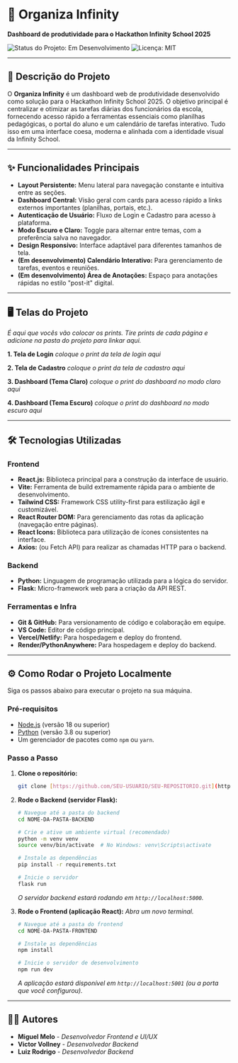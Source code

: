 # 🚀 Organiza Infinity

**Dashboard de produtividade para o Hackathon Infinity School 2025**

![Status do Projeto: Em Desenvolvimento](https://img.shields.io/badge/status-em%20desenvolvimento-yellow)
![Licença: MIT](https://img.shields.io/badge/licen%C3%A7a-MIT-blue.svg)

---

## 📝 Descrição do Projeto

O **Organiza Infinity** é um dashboard web de produtividade desenvolvido como solução para o Hackathon Infinity School 2025. O objetivo principal é centralizar e otimizar as tarefas diárias dos funcionários da escola, fornecendo acesso rápido a ferramentas essenciais como planilhas pedagógicas, o portal do aluno e um calendário de tarefas interativo. Tudo isso em uma interface coesa, moderna e alinhada com a identidade visual da Infinity School.

---

## ✨ Funcionalidades Principais

* **Layout Persistente:** Menu lateral para navegação constante e intuitiva entre as seções.
* **Dashboard Central:** Visão geral com cards para acesso rápido a links externos importantes (planilhas, portais, etc.).
* **Autenticação de Usuário:** Fluxo de Login e Cadastro para acesso à plataforma.
* **Modo Escuro e Claro:** Toggle para alternar entre temas, com a preferência salva no navegador.
* **Design Responsivo:** Interface adaptável para diferentes tamanhos de tela.
* **(Em desenvolvimento) Calendário Interativo:** Para gerenciamento de tarefas, eventos e reuniões.
* **(Em desenvolvimento) Área de Anotações:** Espaço para anotações rápidas no estilo "post-it" digital.

---

## 🖥️ Telas do Projeto

*É aqui que vocês vão colocar os prints. Tire prints de cada página e adicione na pasta do projeto para linkar aqui.*

**1. Tela de Login**
*coloque o print da tela de login aqui*

**2. Tela de Cadastro**
*coloque o print da tela de cadastro aqui*

**3. Dashboard (Tema Claro)**
*coloque o print do dashboard no modo claro aqui*

**4. Dashboard (Tema Escuro)**
*coloque o print do dashboard no modo escuro aqui*

---

## 🛠️ Tecnologias Utilizadas

### Frontend
* **React.js:** Biblioteca principal para a construção da interface de usuário.
* **Vite:** Ferramenta de build extremamente rápida para o ambiente de desenvolvimento.
* **Tailwind CSS:** Framework CSS utility-first para estilização ágil e customizável.
* **React Router DOM:** Para gerenciamento das rotas da aplicação (navegação entre páginas).
* **React Icons:** Biblioteca para utilização de ícones consistentes na interface.
* **Axios:** (ou Fetch API) para realizar as chamadas HTTP para o backend.

### Backend
* **Python:** Linguagem de programação utilizada para a lógica do servidor.
* **Flask:** Micro-framework web para a criação da API REST.

### Ferramentas e Infra
* **Git & GitHub:** Para versionamento de código e colaboração em equipe.
* **VS Code:** Editor de código principal.
* **Vercel/Netlify:** Para hospedagem e deploy do frontend.
* **Render/PythonAnywhere:** Para hospedagem e deploy do backend.

---

## ⚙️ Como Rodar o Projeto Localmente

Siga os passos abaixo para executar o projeto na sua máquina.

### Pré-requisitos
* [Node.js](https://nodejs.org/en/) (versão 18 ou superior)
* [Python](https://www.python.org/) (versão 3.8 ou superior)
* Um gerenciador de pacotes como `npm` ou `yarn`.

### Passo a Passo

1.  **Clone o repositório:**
    ```bash
    git clone [https://github.com/SEU-USUARIO/SEU-REPOSITORIO.git](https://github.com/SEU-USUARIO/SEU-REPOSITORIO.git)
    ```

2.  **Rode o Backend (servidor Flask):**
    ```bash
    # Navegue até a pasta do backend
    cd NOME-DA-PASTA-BACKEND

    # Crie e ative um ambiente virtual (recomendado)
    python -m venv venv
    source venv/bin/activate  # No Windows: venv\Scripts\activate

    # Instale as dependências
    pip install -r requirements.txt

    # Inicie o servidor
    flask run
    ```
    *O servidor backend estará rodando em `http://localhost:5000`.*

3.  **Rode o Frontend (aplicação React):**
    *Abra um novo terminal.*
    ```bash
    # Navegue até a pasta do frontend
    cd NOME-DA-PASTA-FRONTEND

    # Instale as dependências
    npm install

    # Inicie o servidor de desenvolvimento
    npm run dev
    ```
    *A aplicação estará disponível em `http://localhost:5001` (ou a porta que você configurou).*

---

## 👨‍💻 Autores

* **Miguel Melo** - *Desenvolvedor Frontend e UI/UX*
* **Victor Vollney** - *Desenvolvedor Backend*
* **Luiz Rodrigo** - *Desenvolvedor Backend*
